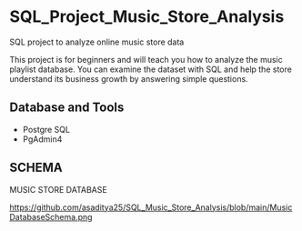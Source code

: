 # SQL_Project_Music_Store_Analysis
SQL project to analyze online music store data

This project is for beginners and will teach you how to analyze the music playlist database. You can examine the dataset with SQL and help the store understand its business growth by answering simple questions.

## Database and Tools
* Postgre SQL
* PgAdmin4
## SCHEMA
MUSIC STORE DATABASE

https://github.com/asaditya25/SQL_Music_Store_Analysis/blob/main/MusicDatabaseSchema.png

